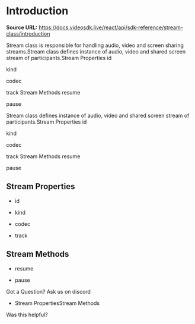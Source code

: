 # Introduction

**Source URL:** https://docs.videosdk.live/react/api/sdk-reference/stream-class/introduction

Stream class is responsible for handling audio, video and screen sharing streams.Stream class defines instance of audio, video and shared screen stream of participants.Stream Properties​
id

kind

codec

track
Stream Methods​
resume

pause

Stream class defines instance of audio, video and shared screen stream of participants.Stream Properties​
id

kind

codec

track
Stream Methods​
resume

pause

## Stream Properties​

- id

- kind

- codec

- track

## Stream Methods​

- resume

- pause

Got a Question? Ask us on discord

- Stream PropertiesStream Methods

Was this helpful?
